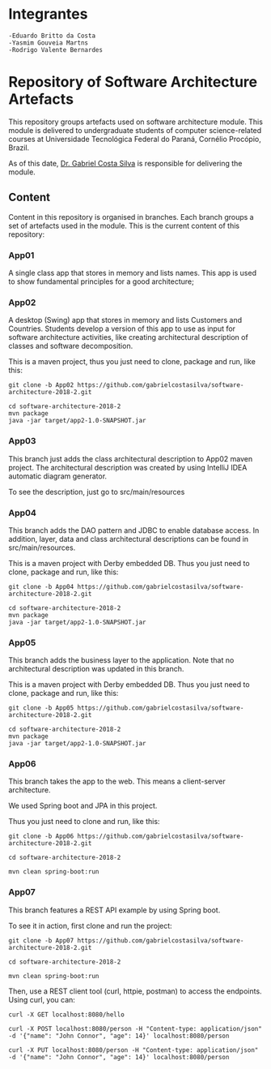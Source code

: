 # Integrantes
    -Eduardo Britto da Costa
    -Yasmim Gouveia Martns
    -Rodrigo Valente Bernardes
# Repository of Software Architecture Artefacts

This repository groups artefacts used on software architecture module. This module is delivered to undergraduate students of computer science-related courses at Universidade Tecnológica Federal do Paraná, Cornélio Procópio, Brazil.  

As of this date, [Dr. Gabriel Costa Silva](http://gabrielcosta.utfpr.site) is responsible for delivering the module.

## Content

Content in this repository is organised in branches. Each branch groups a set of artefacts used in the module. This is the current content of this repository:

### App01
A single class app that stores in memory and lists names. This app is used to show fundamental principles for a good architecture;

### App02 
A desktop (Swing) app that stores in memory and lists Customers and Countries. Students develop a version of this app to use as input for software architecture activities, like creating architectural description of classes and software decomposition.

This is a maven project, thus you just need to clone, package and run, like this:

```
git clone -b App02 https://github.com/gabrielcostasilva/software-architecture-2018-2.git

cd software-architecture-2018-2
mvn package
java -jar target/app2-1.0-SNAPSHOT.jar
```

### App03
This branch just adds the class architectural description to App02 maven project. The architectural description was created by using IntelliJ IDEA automatic diagram generator. 

To see the description, just go to src/main/resources

### App04
This branch adds the DAO pattern and JDBC to enable database access. In addition, layer, data and class architectural descriptions can be found in src/main/resources.

This is a maven project with Derby embedded DB. Thus you just need to clone, package and run, like this:

```
git clone -b App04 https://github.com/gabrielcostasilva/software-architecture-2018-2.git

cd software-architecture-2018-2
mvn package
java -jar target/app2-1.0-SNAPSHOT.jar
```

### App05
This branch adds the business layer to the application. Note that no architectural description was updated in this branch.

This is a maven project with Derby embedded DB. Thus you just need to clone, package and run, like this:

```
git clone -b App05 https://github.com/gabrielcostasilva/software-architecture-2018-2.git

cd software-architecture-2018-2
mvn package
java -jar target/app2-1.0-SNAPSHOT.jar
```

### App06
This branch takes the app to the web. This means a client-server architecture.

We used Spring boot and JPA in this project.

Thus you just need to clone and run, like this:

```
git clone -b App06 https://github.com/gabrielcostasilva/software-architecture-2018-2.git

cd software-architecture-2018-2

mvn clean spring-boot:run
```

### App07
This branch features a REST API example by using Spring boot.

To see it in action, first clone and run the project:

```
git clone -b App07 https://github.com/gabrielcostasilva/software-architecture-2018-2.git

cd software-architecture-2018-2

mvn clean spring-boot:run
```

Then, use a REST client tool (curl, httpie, postman) to access the endpoints. Using curl, you can:

```
curl -X GET localhost:8080/hello

curl -X POST localhost:8080/person -H "Content-type: application/json" -d '{"name": "John Connor", "age": 14}' localhost:8080/person

curl -X PUT localhost:8080/person -H "Content-type: application/json" -d '{"name": "John Connor", "age": 14}' localhost:8080/person
```

